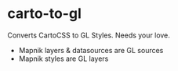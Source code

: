 # carto-to-gl

Converts CartoCSS to GL Styles. Needs your love.

* Mapnik layers & datasources are GL sources
* Mapnik styles are GL layers
